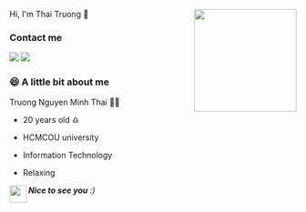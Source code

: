 Hi, I'm Thai Truong 🤗
<img align='right' src="https://media.giphy.com/media/2hw8p8TpG8CgvuQOCT/giphy.gif" width="180">

### Contact me
[![](https://img.shields.io/badge/Facebook-NguyễnMinhThái-blue)](https://www.facebook.com/swan.uahage )
[![](https://img.shields.io/badge/Gmail-minthai222%40gmail.com-green)](mailto:minthai222@gmail.com)

### 😄 A little bit about me

Truong Nguyen Minh Thai 👨‍💻

* 20 years old ♎
- HCMCOU university
+ Information Technology
* Relaxing

<div>
<img align= 'left' src="https://media.giphy.com/media/s1JvHf7JPTtEdKe7Sb/giphy.gif" width="30">
  
   <em><b font-size = '20px'> Nice to see you</b></b> :)</em>
</div>
